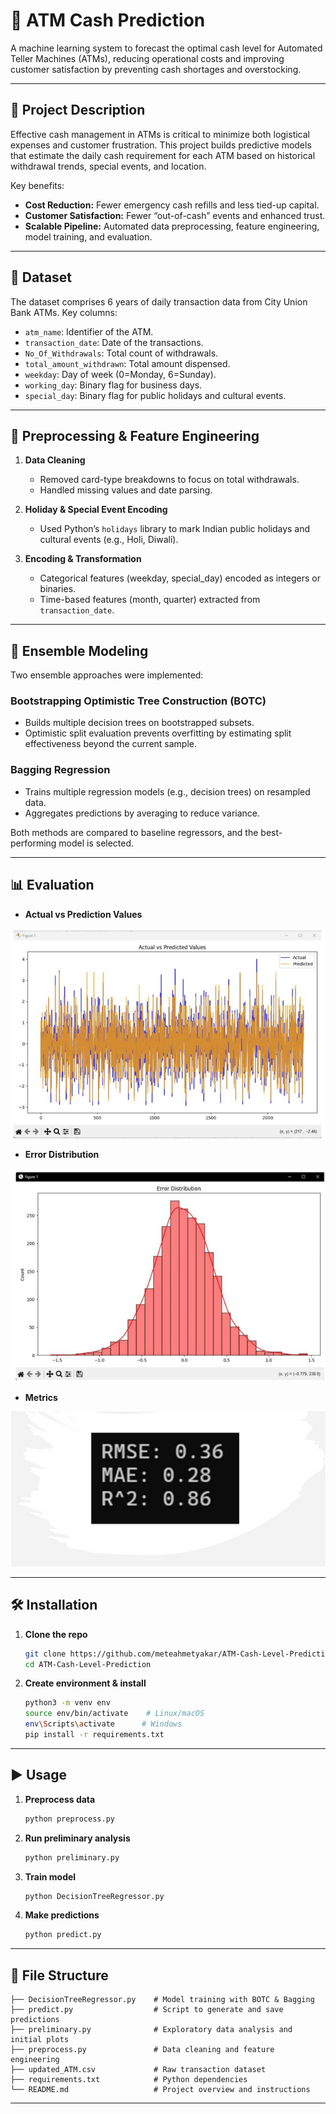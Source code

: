# 📌 ATM Cash Prediction

A machine learning system to forecast the optimal cash level for Automated Teller Machines (ATMs), reducing operational costs and improving customer satisfaction by preventing cash shortages and overstocking.

---

## 📖 Project Description

Effective cash management in ATMs is critical to minimize both logistical expenses and customer frustration. This project builds predictive models that estimate the daily cash requirement for each ATM based on historical withdrawal trends, special events, and location.

Key benefits:
- **Cost Reduction:** Fewer emergency cash refills and less tied-up capital.
- **Customer Satisfaction:** Fewer “out-of-cash” events and enhanced trust.
- **Scalable Pipeline:** Automated data preprocessing, feature engineering, model training, and evaluation.

---

## 📂 Dataset

The dataset comprises 6 years of daily transaction data from City Union Bank ATMs. Key columns:
- `atm_name`: Identifier of the ATM.
- `transaction_date`: Date of the transactions.
- `No_Of_Withdrawals`: Total count of withdrawals.
- `total_amount_withdrawn`: Total amount dispensed.
- `weekday`: Day of week (0=Monday, 6=Sunday).
- `working_day`: Binary flag for business days.
- `special_day`: Binary flag for public holidays and cultural events.

---

## 🧹 Preprocessing & Feature Engineering

1. **Data Cleaning**  
   - Removed card-type breakdowns to focus on total withdrawals.  
   - Handled missing values and date parsing.

2. **Holiday & Special Event Encoding**  
   - Used Python’s `holidays` library to mark Indian public holidays and cultural events (e.g., Holi, Diwali).

3. **Encoding & Transformation**  
   - Categorical features (weekday, special_day) encoded as integers or binaries.  
   - Time-based features (month, quarter) extracted from `transaction_date`.

---

## 🧠 Ensemble Modeling

Two ensemble approaches were implemented:

### Bootstrapping Optimistic Tree Construction (BOTC)
- Builds multiple decision trees on bootstrapped subsets.  
- Optimistic split evaluation prevents overfitting by estimating split effectiveness beyond the current sample.

### Bagging Regression
- Trains multiple regression models (e.g., decision trees) on resampled data.  
- Aggregates predictions by averaging to reduce variance.

Both methods are compared to baseline regressors, and the best-performing model is selected.

---

## 📊 Evaluation

- **Actual vs Prediction Values**
<img src="https://github.com/meteahmetyakar/ATM-Cash-Prediction/blob/main/images/actual-prediction-values.png"/>

- **Error Distribution**
<img src="https://github.com/meteahmetyakar/ATM-Cash-Prediction/blob/main/images/error-distribution.png"/>

- **Metrics**
<img src="https://github.com/meteahmetyakar/ATM-Cash-Prediction/blob/main/images/metrics.png"/>

---

## 🛠️ Installation

1. **Clone the repo**  
   ```bash
   git clone https://github.com/meteahmetyakar/ATM-Cash-Level-Prediction.git
   cd ATM-Cash-Level-Prediction
   ```

2. **Create environment & install**  
   ```bash
   python3 -m venv env
   source env/bin/activate    # Linux/macOS
   env\Scripts\activate      # Windows
   pip install -r requirements.txt
   ```

---

## ▶️ Usage

1. **Preprocess data**  
   ```bash
   python preprocess.py
   ```

2. **Run preliminary analysis**  
   ```bash
   python preliminary.py
   ```

3. **Train model**  
   ```bash
   python DecisionTreeRegressor.py
   ```

4. **Make predictions**  
   ```bash
   python predict.py
   ```

---

## 📂 File Structure

```
├── DecisionTreeRegressor.py    # Model training with BOTC & Bagging
├── predict.py                  # Script to generate and save predictions
├── preliminary.py              # Exploratory data analysis and initial plots
├── preprocess.py               # Data cleaning and feature engineering
├── updated_ATM.csv             # Raw transaction dataset
├── requirements.txt            # Python dependencies
└── README.md                   # Project overview and instructions
```

---
